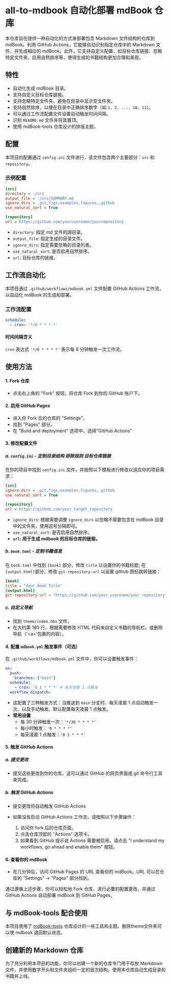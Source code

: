 # all-to-mdbook 自动化部署 mdBook 仓库

本仓库旨在提供一种自动化的方式来部署包含 Markdown 文件结构的仓库到 mdBook。利用 GitHub Actions，它能够自动识别指定仓库中的 Markdown 文件，并生成相应的 mdBook。此外，它支持自定义配置，如目标仓库链接、忽略特定文件夹、启用自然排序等，使得生成的书籍结构更加合理和美观。

## 特性

- 自动化生成 mdBook 目录。
- 支持自定义目标仓库链接。
- 支持忽略特定文件夹，避免在目录中显示空文件夹。
- 支持自然排序，以便在目录中正确排序数字（如 `1, 2, ..., 10, 11`）。
- 可以通过工作流配置文件设置自动触发时间间隔。
- 识别 `README.md` 文件并将其置顶。
- 使用 mdBook-tools 仓库设计的排版主题。

## 配置

本项目的配置通过 `config.ini` 文件进行，该文件包含两个主要部分：`src` 和 `repository`。

### 示例配置

```ini
[src]
directory = ./src
output_file = ./src/SUMMARY.md
ignore_dirs = .git,figs,examples,figures,.github
use_natural_sort = True

[repository]
url = https://github.com/yourusername/yourrepository
```

- `directory`: 指定 md 文件的源目录。
- `output_file`: 指定生成的目录文件。
- `ignore_dirs`: 指定需要忽略的目录列表。
- `use_natural_sort`: 是否启用自然排序。
- `url`: 目标仓库的链接。

## 工作流自动化

本项目通过 `.github/workflows/mdbook.yml` 文件配置 GitHub Actions 工作流，以自动化 mdBook 的生成和部署。

### 工作流配置

```yaml
schedule:
  - cron: '*/6 * * * *'
```

#### 时间间隔含义

`cron` 表达式 `'*/6 * * * *'` 表示每 6 分钟触发一次工作流。

## 使用方法

#### 1. Fork 仓库

- 点击右上角的 "Fork" 按钮，将仓库 Fork 到你的 GitHub 账户下。

#### 2. 启用 GitHub Pages

- 进入你 Fork 后的仓库的 "Settings"。
- 找到 "Pages" 部分。
- 在 "Build and deployment" 选项中，选择"GitHub Actions"

#### 3. 修改配置文件

##### a. `config.ini` - 定制目录结构 排除规则 目标仓库链接

在你的项目中找到 `config.ini` 文件，并按照以下模板进行修改以适应你的项目需求：

```ini
[src]
ignore_dirs = .git,figs,examples,figures,.github
use_natural_sort = True

[repository]
url = https://github.com/your_target_repository
```

- `ignore_dirs`: 根据需要调整 `ignore_dirs` 以忽略不需要包含在 mdBook 目录中的文件夹，使用逗号分隔即可。
- `use_natural_sort`: 是否启用自然排序。
- **`url`: 用于生成 mdbook 的目标仓库的链接。**

##### b. `book.toml` - 定制书籍信息

在 `book.toml` 中找到 `[book]` 部分，修改 `title` 以设置你的书籍标题; 在`[output.html]`部分，修改 `git-repository-url` 以设置 github 图标跳转链接：

```toml
[book]
title = "Your Book Title"
[output.html]
git-repository-url = "https://github.com/your_username/your_repository"
```


##### c. 自定义导航

- 找到 `theme/index.hbs` 文件。
- 在大约第 180 行，根据需要修改 HTML 代码来自定义书籍的导航栏。或删除导航（'\<a>'包裹的内容）。

#### 4. 配置 `mdbook.yml` 触发事件（可选）

在 `.github/workflows/mdbook.yml` 文件中，你可以设置触发事件：

```yaml
on:
  push:
    branches: ["main"]
  schedule:
    - cron: '0 1 * * *' # 每天凌晨 1 点触发
  workflow_dispatch:
```

- 这配置了三种触发方式：当推送到 `main` 分支时、每天凌晨 1 点自动触发一次、以及手动触发。默认配置每天凌晨 1 点触发。
- **常用设置**
  - 每 30 分钟触发一次：`'*/30 * * * *'`
  - 每小时触发：`'0 * * * *'`
  - 每天凌晨 1 点触发：`'0 1 * * *'`

#### 5. 触发 GitHub Actions

##### a. 提交更改

- 提交这些更改到你的仓库。这可以通过 GitHub 的网页界面或 git 命令行工具来完成。

##### b. 触发 GitHub Actions

- 提交更改将自动触发 GitHub Actions

- 如果没有启动 GitHub Actions 工作流，请按照以下步骤操作：
  1. 访问你 fork 后的仓库页面。
  2. 点击仓库顶部的 "Actions" 选项卡。
  3. 如果看到 GitHub 提示说 Actions 需要被启用，请点击 "I understand my workflows, go ahead and enable them" 按钮。

#### 6. 查看你的 mdBook

- 在几分钟后，访问 GitHub Pages 的 URL 查看你的 mdBook。URL 可以在仓库的 "Settings" -> "Pages" 部分找到。

通过遵循上述步骤，你可以轻松地 Fork 仓库、进行必要的配置更改，并通过 GitHub Actions 自动部署 mdBook 到 GitHub Pages。

## 与 mdBook-tools 配合使用

本项目使用了 [mdBook-tools](https://github.com/lzzsG/mdBook-tools) 仓库设计的一些工具和主题。删除theme文件夹可以使 mdbook 退回默认状态。

## 创建新的 Markdown 仓库

为了充分利用本项目的功能，你可以创建一个新的仓库专门用于存放 Markdown 文件，并使用数字开头和文件夹组织一定的层次结构。使用本仓库自动生成目录和书籍并上线。
